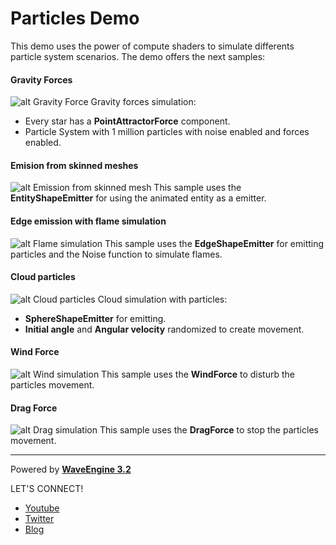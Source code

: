 # Particles Demo

This demo uses the power of compute shaders to simulate differents particle system scenarios. 
The demo offers the next samples:

#### Gravity Forces
![alt Gravity Force](https://github.com/WaveEngine/ParticlesSample/blob/main/ScreenShots/Particles1.png)
Gravity forces simulation:
* Every star has a **PointAttractorForce** component.
* Particle System with 1 million particles with noise enabled and forces enabled.

#### Emision from skinned meshes
![alt Emission from skinned mesh](https://github.com/WaveEngine/ParticlesSample/blob/main/ScreenShots/Particles2.png)
This sample uses the **EntityShapeEmitter** for using the animated entity as a emitter.

#### Edge emission with flame simulation
![alt Flame simulation](https://github.com/WaveEngine/ParticlesSample/blob/main/ScreenShots/Particles3.png)
This sample uses the **EdgeShapeEmitter** for emitting particles and the Noise function to simulate flames.

#### Cloud particles
![alt Cloud particles](https://github.com/WaveEngine/ParticlesSample/blob/main/ScreenShots/Particles4.png)
Cloud simulation with particles:
* **SphereShapeEmitter** for emitting.
* **Initial angle** and **Angular velocity** randomized to create movement.

#### Wind Force
![alt Wind simulation](https://github.com/WaveEngine/ParticlesSample/blob/main/ScreenShots/Particles5.png)
This sample uses the **WindForce** to disturb the particles movement.

#### Drag Force
![alt Drag simulation](https://github.com/WaveEngine/ParticlesSample/blob/main/ScreenShots/Particles6.png)
This sample uses the **DragForce** to stop the particles movement.

----
Powered by **[WaveEngine 3.2](http://www.waveengine.net)**

LET'S CONNECT!

- [Youtube](https://www.youtube.com/subscription_center?add_user=WaveEngineChannel)
- [Twitter](https://twitter.com/WaveEngineTeam)
- [Blog](http://geeks.ms/waveengineteam/)
